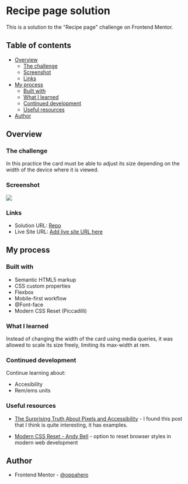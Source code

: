 # Recipe page solution

This is a solution to the "Recipe page" challenge on Frontend Mentor.

## Table of contents

- [Overview](#overview)
  - [The challenge](#the-challenge)
  - [Screenshot](#screenshot)
  - [Links](#links)
- [My process](#my-process)
  - [Built with](#built-with)
  - [What I learned](#what-i-learned)
  - [Continued development](#continued-development)
  - [Useful resources](#useful-resources)
- [Author](#author)

## Overview

### The challenge

In this practice the card must be able to adjust its size depending on the width of the device where it is viewed.

### Screenshot

![](./screenshot.jpg)

### Links

- Solution URL: [Repo](https://github.com/oppahero/recipe-page)
- Live Site URL: [Add live site URL here](https://your-live-site-url.com)

## My process

### Built with

- Semantic HTML5 markup
- CSS custom properties
- Flexbox
- Mobile-first workflow
- @Font-face
- Modern CSS Reset (Piccadilli)

### What I learned

Instead of changing the width of the card using media queries, it was allowed to scale its size freely, limiting its max-width at rem.

### Continued development

Continue learning about:

- Accesibility
- Rem/ems units

### Useful resources

- [The Surprising Truth About Pixels and Accessibility](https://www.joshwcomeau.com/css/surprising-truth-about-pixels-and-accessibility/) - I found this post that I think is quite interesting, it has examples.

- [Modern CSS Reset - Andy Bell](https://piccalil.li/blog/a-more-modern-css-reset/) - option to reset browser styles in modern web development

## Author

- Frontend Mentor - [@oppahero](https://www.frontendmentor.io/profile/oppahero)

